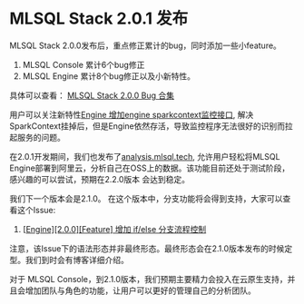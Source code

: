 # MLSQL Stack 2.0.1 发布

MLSQL Stack 2.0.0发布后，重点修正累计的bug，同时添加一些小feature。

1. MLSQL Console 累计6个bug修正
2. MLSQL Engine 累计8个bug修正以及小新特性。

具体可以查看： [MLSQL Stack 2.0.0 Bug 合集](http://docs.mlsql.tech/mlsql-console/release-notes/2.0.0-bug.html)

用户可以关注新特性[Engine 增加engine sparkcontext监控接口](https://github.com/byzer-org/byzer-lang/issues/1382), 解决SparkContext挂掉后，但是Engine依然存活，导致监控程序无法很好的识别而拉起服务的问题。

在2.0.1开发期间，我们也发布了[analysis.mlsql.tech](http://blog.mlsql.tech/blog/cloud_oss_analysis.html), 允许用户轻松将MLSQL Engine部署到阿里云，分析自己在OSS上的数据。该功能目前还处于测试阶段，感兴趣的可以尝试，预期在2.2.0版本 会达到稳定。

我们下一个版本会是2.1.0。 在这个版本中，分支功能将会得到支持，大家可以查看这个Issue:

1. [[Engine\][2.0.0][Feature] 增加 if/else 分支流程控制](https://github.com/byzer-org/byzer-lang/issues/1382)

注意，该Issue下的语法形态并非最终形态。最终形态会在2.1.0版本发布的时候定型。我们到时会有博客详细介绍。

对于 MLSQL Console，到2.1.0版本，我们预期主要精力会投入在云原生支持，并且会增加团队与角色的功能，让用户可以更好的管理自己的分析团队。